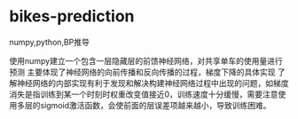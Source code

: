 # bikes-prediction
numpy,python,BP推导

使用numpy建立一个包含一层隐藏层的前馈神经网络，对共享单车的使用量进行预测
主要体现了神经网络的向前传播和反向传播的过程，梯度下降的具体实现
了解神经网络的内部实现有利于发现和解决构建神经网络过程中出现的问题，如梯度消失是指训练到某一个时刻时权重改变值接近0，训练速度十分缓慢，需要注意使用多层的sigmoid激活函数，会使前面的层误差项越来越小，导致训练困难。
